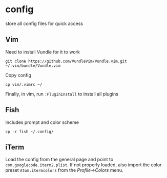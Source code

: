 # config
store all config files for quick access

## Vim

Need to install Vundle for it to work
```
git clone https://github.com/VundleVim/Vundle.vim.git ~/.vim/bundle/Vundle.vim
```

Copy config
```
cp vim/.vimrc ~/
```

Finally, in vim, run `:PluginInstall` to install all plugins

## Fish

Includes prompt and color scheme
```
cp -r fish ~/.config/
```

## iTerm

Load the config from the general page and point to `com.googlecode.iterm2.plist`. If not properly loaded, also import the color preset `Atom.itermcolors` from the _Profile->Colors_ menu.
